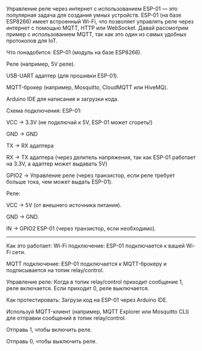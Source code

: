 Управление реле через интернет с использованием ESP-01 — это популярная задача для создания умных устройств. ESP-01 (на базе ESP8266) имеет встроенный Wi-Fi, что позволяет управлять реле через интернет с помощью MQTT, HTTP или WebSocket. Давай рассмотрим пример с использованием MQTT, так как это один из самых удобных протоколов для IoT.

Что понадобится:
ESP-01 (модуль на базе ESP8266).

Реле (например, 5V реле).

USB-UART адаптер (для прошивки ESP-01).

MQTT-брокер (например, Mosquitto, CloudMQTT или HiveMQ).

Arduino IDE для написания и загрузки кода.

Схема подключения:
ESP-01:

VCC -> 3.3V (не подключай к 5V, ESP-01 может сгореть!)

GND -> GND

TX -> RX адаптера

RX -> TX адаптера (через делитель напряжения, так как ESP-01 работает на 3.3V, а адаптер может выдавать 5V)

GPIO2 -> Управление реле (через транзистор, если реле требует больше тока, чем может выдать ESP-01).

Реле:

VCC -> 5V (от внешнего источника питания).

GND -> GND.

IN -> GPIO2 ESP-01 (через транзистор, если необходимо).

___________________________________________________________________

Как это работает:
Wi-Fi подключение: ESP-01 подключается к вашей Wi-Fi сети.

MQTT подключение: ESP-01 подключается к MQTT-брокеру и подписывается на топик relay/control.

Управление реле: Когда в топик relay/control приходит сообщение 1, реле включается. Если приходит 0, реле выключается.

Как протестировать:
Загрузи код на ESP-01 через Arduino IDE.

Используй MQTT-клиент (например, MQTT Explorer или Mosquitto CLI) для отправки сообщений в топик relay/control.

Отправь 1, чтобы включить реле.

Отправь 0, чтобы выключить реле.
